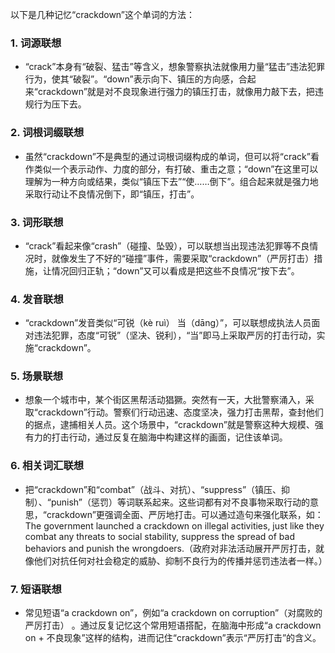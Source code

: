 以下是几种记忆“crackdown”这个单词的方法：

### 1. 词源联想
 - “crack”本身有“破裂、猛击”等含义，想象警察执法就像用力量“猛击”违法犯罪行为，使其“破裂”。“down”表示向下、镇压的方向感，合起来“crackdown”就是对不良现象进行强力的镇压打击，就像用力敲下去，把违规行为压下去。

### 2. 词根词缀联想
 - 虽然“crackdown”不是典型的通过词根词缀构成的单词，但可以将“crack”看作类似一个表示动作、力度的部分，有打破、重击之意；“down”在这里可以理解为一种方向或结果，类似“镇压下去”“使……倒下”。组合起来就是强力地采取行动让不良情况倒下，即“镇压，打击”。

### 3. 词形联想
 - “crack”看起来像“crash”（碰撞、坠毁），可以联想当出现违法犯罪等不良情况时，就像发生了不好的“碰撞”事件，需要采取“crackdown”（严厉打击）措施，让情况回归正轨；“down”又可以看成是把这些不良情况“按下去”。

### 4. 发音联想
 - “crackdown”发音类似“可锐（kè ruì） 当（dāng）”，可以联想成执法人员面对违法犯罪，态度“可锐”（坚决、锐利），“当”即马上采取严厉的打击行动，实施“crackdown”。

### 5. 场景联想
 - 想象一个城市中，某个街区黑帮活动猖獗。突然有一天，大批警察涌入，采取“crackdown”行动。警察们行动迅速、态度坚决，强力打击黑帮，查封他们的据点，逮捕相关人员。这个场景中，“crackdown”就是警察这种大规模、强有力的打击行动，通过反复在脑海中构建这样的画面，记住该单词。

### 6. 相关词汇联想
 - 把“crackdown”和“combat”（战斗、对抗）、“suppress”（镇压、抑制）、“punish”（惩罚）等词联系起来。这些词都有对不良事物采取行动的意思，“crackdown”更强调全面、严厉地打击。可以通过造句来强化联系，如：The government launched a crackdown on illegal activities, just like they combat any threats to social stability, suppress the spread of bad behaviors and punish the wrongdoers.（政府对非法活动展开严厉打击，就像他们对抗任何对社会稳定的威胁、抑制不良行为的传播并惩罚违法者一样。）

### 7. 短语联想
 - 常见短语“a crackdown on”，例如“a crackdown on corruption”（对腐败的严厉打击） 。通过反复记忆这个常用短语搭配，在脑海中形成“a crackdown on + 不良现象”这样的结构，进而记住“crackdown”表示“严厉打击”的含义。 